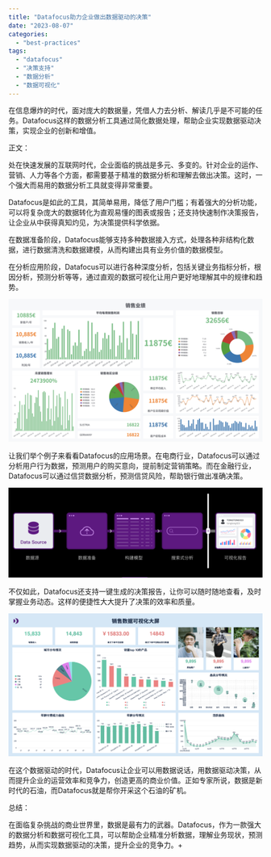 ```yaml
---
title: "Datafocus助力企业做出数据驱动的决策"
date: "2023-08-07"
categories: 
  - "best-practices"
tags: 
  - "datafocus"
  - "决策支持"
  - "数据分析"
  - "数据可视化"
---
```


在信息爆炸的时代，面对庞大的数据量，凭借人力去分析、解读几乎是不可能的任务。Datafocus这样的数据分析工具通过简化数据处理，帮助企业实现数据驱动决策，实现企业的创新和增值。

正文：

处在快速发展的互联网时代，企业面临的挑战是多元、多变的。针对企业的运作、营销、人力等各个方面，都需要基于精准的数据分析和理解去做出决策。这时，一个强大而易用的数据分析工具就变得非常重要。

Datafocus是如此的工具，其简单易用，降低了用户门槛；有着强大的分析功能，可以将复杂庞大的数据转化为直观易懂的图表或报告；还支持快速制作决策报告，让企业从中获得真知灼见，为决策提供科学依据。

在数据准备阶段，Datafocus能够支持多种数据接入方式，处理各种非结构化数据，进行数据清洗和数据建模，从而构建出具有业务价值的数据模型。

在分析应用阶段，Datafocus可以进行各种深度分析，包括关键业务指标分析，根因分析，预测分析等等，通过直观的数据可视化让用户更好地理解其中的规律和趋势。

![](images/1691389184-%E9%94%80%E5%94%AE%E4%B8%9A%E7%BB%A9.png)

让我们举个例子来看看Datafocus的应用场景。在电商行业，Datafocus可以通过分析用户行为数据，预测用户的购买意向，提前制定营销策略。而在金融行业，Datafocus可以通过信贷数据分析，预测信贷风险，帮助银行做出准确决策。

![](images/1687335078-%E5%BE%AE%E4%BF%A1%E6%88%AA%E5%9B%BE_20230621161052.png)

不仅如此，Datafocus还支持一键生成的决策报告，让你可以随时随地查看，及时掌握业务动态。这样的便捷性大大提升了决策的效率和质量。

![](images/1691389247-%E9%94%80%E5%94%AE%E6%95%B0%E6%8D%AE.png)

在这个数据驱动的时代，Datafocus让企业可以用数据说话，用数据驱动决策，从而提升企业的运营效率和竞争力，创造更高的商业价值。正如专家所说，数据是新时代的石油，而Datafocus就是帮你开采这个石油的矿机。

总结：

在面临复杂挑战的商业世界里，数据是最有力的武器。Datafocus，作为一款强大的数据分析和数据可视化工具，可以帮助企业精准分析数据，理解业务现状，预测趋势，从而实现数据驱动的决策，提升企业的竞争力。+
